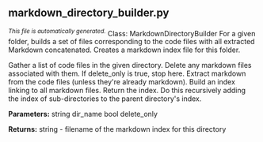 ## markdown_directory_builder.py
<sup><i>This file is automatically generated.</i></sup>
Class: MarkdownDirectoryBuilder
For a given folder, builds a set of files corresponding to the code files with all 
extracted Markdown concatenated.
Creates a markdown index file for this folder.

Gather a list of code files in the given directory.
Delete any markdown files associated with them. If delete_only is true, stop here.
Extract markdown from the code files (unless they're already markdown).
Build an index linking to all markdown files. Return the index.
Do this recursively adding the index of sub-directories to the parent directory's index.

__Parameters:__
string dir_name
bool delete_only

__Returns:__ string - filename of the markdown index for this directory

